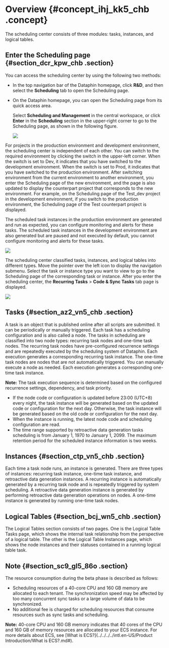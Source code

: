 # Overview {#concept_ihj_kk5_chb .concept}

The scheduling center consists of three modules: tasks, instances, and logical tables.

## Enter the Scheduling page {#section_dcr_kpw_chb .section}

You can access the scheduling center by using the following two methods:

-   In the top navigation bar of the Dataphin homepage, click **R&D**, and then select the **Scheduling** tab to open the Scheduling page.
-   On the Dataphin homepage, you can open the Scheduling page from its quick access area.

    Select **Scheduling and Management** in the central workspace, or click **Enter** in the **Scheduling** section in the upper-right corner to go to the Scheduling page, as shown in the following figure.

    ![](http://static-aliyun-doc.oss-cn-hangzhou.aliyuncs.com/assets/img/139462/156134656940889_en-US.png)


For projects in the production environment and development environment, the scheduling center is independent of each other. You can switch to the required environment by clicking the switch in the upper-left corner. When the switch is set to Dev, it indicates that you have switched to the development environment. When the switch is set to Prod, it indicates that you have switched to the production environment. After switching environment from the current environment to another environment, you enter the Scheduling page of the new environment, and the page is also updated to display the counterpart project that corresponds to the new environment. For example, on the Scheduling page of the Test\_dev project in the development environment, if you switch to the production environment, the Scheduling page of the Test counterpart project is displayed.

The scheduled task instances in the production environment are generated and run as expected, you can configure monitoring and alerts for these tasks. The scheduled task instances in the development environment are also generated but are paused and not executed by default, you cannot configure monitoring and alerts for these tasks.

![](http://static-aliyun-doc.oss-cn-hangzhou.aliyuncs.com/assets/img/139462/156134656940886_en-US.png)

The scheduling center classified tasks, instances, and logical tables into different types. Move the pointer over the left icon to display the navigation submenu. Select the task or instance type you want to view to go to the Scheduling page of the corresponding task or instance. After you enter the scheduling center, the **Recurring Tasks** \> **Code & Sync Tasks** tab page is displayed.

![](http://static-aliyun-doc.oss-cn-hangzhou.aliyuncs.com/assets/img/139462/156134656940888_en-US.png)

## Tasks {#section_az2_vn5_chb .section}

A task is an object that is published online after all scripts are submitted. It can be periodically or manually triggered. Each task has a scheduling configuration and is also called a node. The tasks in scheduling are classified into two node types: recurring task nodes and one-time task nodes. The recurring task nodes have pre-configured recurrence settings and are repeatedly executed by the scheduling system of Dataphin. Each execution generates a corresponding recurring task instance. The one-time task nodes are nodes that are not automatically triggered. You can manually execute a node as needed. Each execution generates a corresponding one-time task instance.

**Note:** The task execution sequence is determined based on the configured recurrence settings, dependency, and task priority.

-   If the node code or configuration is updated before 23:00 \(UTC+8\) every night, the task instance will be generated based on the updated code or configuration for the next day. Otherwise, the task instance will be generated based on the old code or configuration for the next day.
-   When the instance is running, the latest node code and scheduling configuration are read.
-   The time range supported by retroactive data generation tasks scheduling is from January 1, 1970 to January 1, 2099. The maximum retention period for the scheduled instance information is two weeks.

## Instances {#section_ctp_vn5_chb .section}

Each time a task node runs, an instance is generated. There are three types of instances: recurring task instance, one-time task instance, and retroactive data generation instances. A recurring instance is automatically generated by a recurring task node and is repeatedly triggered by system scheduling. A retroactive data generation instance is generated by performing retroactive data generation operations on nodes. A one-time instance is generated by running one-time task nodes.

## Logical Tables {#section_bcj_wn5_chb .section}

The Logical Tables section consists of two pages. One is the Logical Table Tasks page, which shows the internal task relationship from the perspective of a logical table. The other is the Logical Table Instances page, which shows the node instances and their statuses contained in a running logical table task.

## Note {#section_sc9_gl5_86o .section}

The resource consumption during the beta phase is described as follows:

-   Scheduling resources of a 40-core CPU and 160 GB memory are allocated to each tenant. The synchronization speed may be affected by too many concurrent sync tasks or a large volume of data to be synchronized.
-   No additional fee is charged for scheduling resources that consume resources such as sync tasks and scheduling.

**Note:** 40-core CPU and 160 GB memory indicates that 40 cores of the CPU and 160 GB of memory resources are allocated to your ECS instance. For more details about ECS, see [What is ECS?](../../../../intl.en-US/Product Introduction/What is ECS?.md#).

